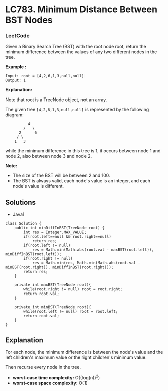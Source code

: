 # LC783. Minimum Distance Between BST Nodes

### LeetCode

Given a Binary Search Tree (BST) with the root node root, return the minimum difference between the values of any two different nodes in the tree.

**Example :**
```
Input: root = [4,2,6,1,3,null,null]
Output: 1
```

**Explanation:**

Note that root is a TreeNode object, not an array.

The given tree `[4,2,6,1,3,null,null]` is represented by the following diagram:

```
          4
        /   \
      2      6
     / \    
    1   3  
```

while the minimum difference in this tree is 1, it occurs between node 1 and node 2, also between node 3 and node 2.

**Note:**

* The size of the BST will be between 2 and 100.
* The BST is always valid, each node's value is an integer, and each node's value is different.

## Solutions

* Java1
```
class Solution {
    public int minDiffInBST(TreeNode root) {
        int res = Integer.MAX_VALUE;
        if(root.left==null && root.right==null)
            return res;
        if(root.left != null)
            res = Math.min(Math.abs(root.val - maxBST(root.left)), minDiffInBST(root.left));
        if(root.right != null)
            res = Math.min(res, Math.min(Math.abs(root.val - minBST(root.right)), minDiffInBST(root.right)));
        return res;
    }
    
    private int maxBST(TreeNode root){
        while(root.right != null) root = root.right;
        return root.val;
    }
    
    private int minBST(TreeNode root){
        while(root.left != null) root = root.left;
        return root.val;
    }
}
```

## Explanation

For each node, the minimum difference is between the node's value and the left children's maximum value or the right children's minimum value.

Then recurse every node in the tree.

* **worst-case time complexity:** O((log(n))<sup>2</sup>)
* **worst-case space complexity:** O(1)